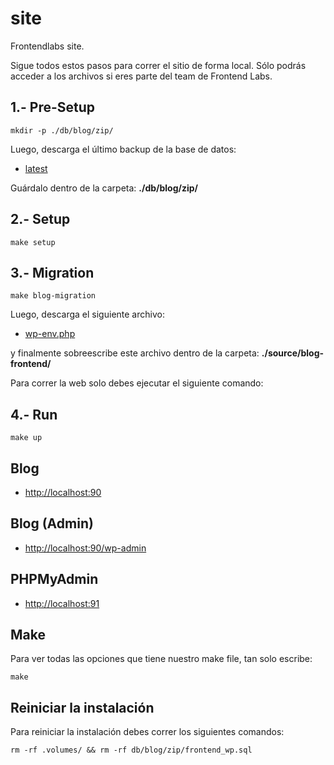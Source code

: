 
# **site**

Frontendlabs site.

Sigue todos estos pasos para correr el sitio de forma local. Sólo podrás acceder a los archivos si eres parte del team de Frontend Labs.

## 1.- Pre-Setup
```
mkdir -p ./db/blog/zip/
```

Luego, descarga el último backup de la base de datos:
- [latest](https://drive.google.com/file/d/0B2_cebtl-r3NQkRxZFVUNEx0bEU/view?usp=sharing)

Guárdalo dentro de la carpeta: **./db/blog/zip/**

## 2.- Setup
```
make setup
```

## 3.- Migration
```
make blog-migration
```

Luego, descarga el siguiente archivo:

- [wp-env.php](https://drive.google.com/file/d/0B2_cebtl-r3NV19SVGpJY05fakU/view?usp=sharing)

y finalmente sobreescribe este archivo dentro de la carpeta: **./source/blog-frontend/**

Para correr la web solo debes ejecutar el siguiente comando:

## 4.- Run
```
make up
```

## Blog
- [http://localhost:90](http://localhost:90)

## Blog (Admin)
- [http://localhost:90/wp-admin](http://localhost:90/wp-admin)

## PHPMyAdmin
- [http://localhost:91](http://localhost:91)

## Make

Para ver todas las opciones que tiene nuestro make file, tan solo escribe:

```
make
```

## Reiniciar la instalación

Para reiniciar la instalación debes correr los siguientes comandos:

```
rm -rf .volumes/ && rm -rf db/blog/zip/frontend_wp.sql
```
